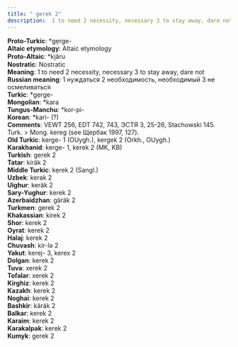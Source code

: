 ```yaml
---
title: " gerek 2"
description:  1 to need 2 necessity, necessary 3 to stay away, dare not
---
```


<strong>Proto-Turkic</strong>:  *gẹrge-<br>
<strong>Altaic etymology</strong>:  Altaic etymology<br>
<strong> Proto-Altaic</strong>:  *ki̯ăru<br>
<strong>Nostratic</strong>:  Nostratic<br>
<strong>Meaning</strong>:  1 to need 2 necessity, necessary 3 to stay away, dare not<br>
<strong>Russian meaning</strong>:  1 нуждаться 2 необходимость, необходимый 3 не осмеливаться<br>
<strong>Turkic</strong>:  *gẹrge-<br>
<strong>Mongolian</strong>:  *kara<br>
<strong>Tungus-Manchu</strong>:  *kor-pi-<br>
<strong>Korean</strong>:  *kari- (?)<br>
<strong>Comments</strong>:  VEWT 256, EDT 742, 743, ЭСТЯ 3, 25-26, Stachowski 145. Turk. > Mong. kereg (see Щербак 1997, 127).<br>
<strong>Old Turkic</strong>:  kerge- 1 (OUygh.), kergek 2 (Orkh., OUygh.)<br>
<strong>Karakhanid</strong>:  kerge- 1, kerek 2 (MK, KB)<br>
<strong>Turkish</strong>:  gerek 2<br>
<strong>Tatar</strong>:  kiräk 2<br>
<strong>Middle Turkic</strong>:  kẹrek 2 (Sangl.)<br>
<strong>Uzbek</strong>:  kerak 2<br>
<strong>Uighur</strong>:  keräk 2<br>
<strong>Sary-Yughur</strong>:  kerek 2<br>
<strong>Azerbaidzhan</strong>:  gäräk 2<br>
<strong>Turkmen</strong>:  gerek 2<br>
<strong>Khakassian</strong>:  kirek 2<br>
<strong>Shor</strong>:  kerek 2<br>
<strong>Oyrat</strong>:  kerek 2<br>
<strong>Halaj</strong>:  kerek 2<br>
<strong>Chuvash</strong>:  kir-lǝ 2<br>
<strong>Yakut</strong>:  kerej- 3, kerex 2<br>
<strong>Dolgan</strong>:  kerek 2<br>
<strong>Tuva</strong>:  xerek 2<br>
<strong>Tofalar</strong>:  xerek 2<br>
<strong>Kirghiz</strong>:  kerek 2<br>
<strong>Kazakh</strong>:  kerek 2<br>
<strong>Noghai</strong>:  kerek 2<br>
<strong>Bashkir</strong>:  käräk 2<br>
<strong>Balkar</strong>:  kerek 2<br>
<strong>Karaim</strong>:  kerek 2<br>
<strong>Karakalpak</strong>:  kerek 2<br>
<strong>Kumyk</strong>:  gerek 2<br>


